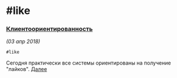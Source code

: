 # #like

### [Клиентоориентированность](/2018/2018-04-03_01_Klientoorientirovannost)
_(03 апр 2018)_

`#like`

Сегодня практически все системы ориентированы на получение "лайков".
[Далее](/2018/2018-04-03_01_Klientoorientirovannost/)

